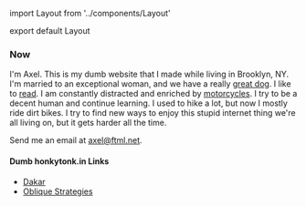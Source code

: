 import Layout from '../components/Layout'

export default Layout

### Now

I'm Axel. This is my dumb website that I made while living in Brooklyn, NY. I'm married to an exceptional woman, and we have a really [great dog](https://s3.amazonaws.com/honkytonk.in/IMG_1439.jpg). I like to [read](/library). I am constantly distracted and enriched by [motorcycles](https://github.com/axelav/motorcycles). I try to be a decent human and continue learning. I used to hike a lot, but now I mostly ride dirt bikes. I try to find new ways to enjoy this stupid internet thing we're all living on, but it gets harder all the time.

Send me an email at [axel@ftml.net](mailto:axel@ftml.net).

#### Dumb honkytonk.in Links

- [Dakar](https://dakar.honkytonk.in)
- [Oblique Strategies](https://strategies.honkytonk.in)
